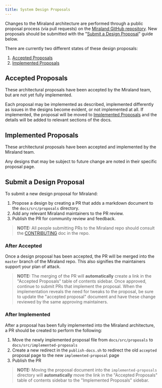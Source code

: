 ```yaml
---
title: System Design Proposals
---
```


Changes to the Miraland architecture are performed through a public proposal process (via pull requests) on the [Miraland GitHub repository](https://github.com/miraland-labs/miraland). New proposals should be submitted with the "[Submit a Design Proposal](#submit-a-design-proposal)" guide below.

There are currently two different states of these design proposals:

1. [Accepted Proposals](./proposals/accepted-design-proposals.md)
2. [Implemented Proposals](./implemented-proposals/implemented-proposals.md)

## Accepted Proposals

These architectural proposals have been accepted by the Miraland team, but are not yet fully implemented.

Each proposal may be implemented as described, implemented differently as issues in the designs become evident, or not implemented at all. If implemented, the proposal will be moved to [Implemented Proposals](./implemented-proposals/implemented-proposals.md) and the details will be added to relevant sections of the docs.

## Implemented Proposals

These architectural proposals have been accepted and implemented by the Miraland team.

Any designs that may be subject to future change are noted in their specific proposal page.

## Submit a Design Proposal

To submit a new design proposal for Miraland:

1. Propose a design by creating a PR that adds a markdown document to the `docs/src/proposals` directory.
2. Add any relevant Miraland maintainers to the PR review.
3. Publish the PR for community review and feedback.

> **NOTE:** All people submitting PRs to the Miraland repo should consult the [CONTRIBUTING](https://github.com/miraland-labs/miraland/blob/master/CONTRIBUTING.md) doc in the repo.

### After Accepted

Once a design proposal has been accepted, the PR will be merged into the `master` branch of the Miraland repo. This also signifies the maintainers support your plan of attack.

> **NOTE:** The merging of the PR will **automatically** create a link in the "Accepted Proposals" table of contents sidebar.
> Once approved, continue to submit PRs that implement the proposal. When the implementation reveals the need for tweaks to the proposal, be sure to update the "accepted proposal" document and have these change reviewed by the same approving maintainers.

### After Implemented

After a proposal has been fully implemented into the Miraland architecture, a PR should be created to perform the following:

1. Move the newly implemented proposal file from `docs/src/proposals` to `docs/src/implemented-proposals`
2. Create a new redirect in the `publish-docs.sh` to redirect the old `accepted` proposal page to the new `implemented-proposal` page
3. Publish the PR

> **NOTE:** Moving the proposal document into the `implemented-proposals` directory will **automatically** move the link in the "Accepted Proposals" table of contents sidebar to the "Implemented Proposals" sidebar.
